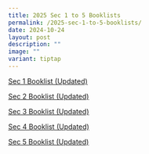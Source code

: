 ```yaml
---
title: 2025 Sec 1 to 5 Booklists
permalink: /2025-sec-1-to-5-booklists/
date: 2024-10-24
layout: post
description: ""
image: ""
variant: tiptap
---
```

<p><a href="/files/2025/SEC_1_v2.pdf" rel="noopener nofollow" target="_blank">Sec 1 Booklist (Updated)</a>
</p>
<p><a href="/files/2025/SEC_2_v2.pdf" rel="noopener nofollow" target="_blank">Sec 2 Booklist (Updated)</a>
</p>
<p><a href="/files/2025/SEC_3_v2.pdf" rel="noopener nofollow" target="_blank">Sec 3 Booklist (Updated)</a>
</p>
<p><a href="/files/2025/SEC_4_v2.pdf" rel="noopener nofollow" target="_blank">Sec 4 Booklist (Updated)</a>
</p>
<p><a href="/files/2025/SEC_5_v2.pdf" rel="noopener nofollow" target="_blank">Sec 5 Booklist (Updated)</a>
</p>